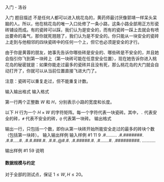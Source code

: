 



入门 - 洛谷














入门
题目描述
不是任何人都可以进入桃花岛的，黄药师最讨厌像郭靖一样呆头呆脑的人。所以，他在桃花岛的唯一入口处修了一条小路，这条小路全部用正方形瓷砖铺设而成。有的瓷砖可以踩，我们认为是安全的，而有的瓷砖一踩上去就会有喷出要命的毒气，那你就死翘翘了，我们认为是不安全的。你只能从一块安全的瓷砖上走到与他相邻的四块瓷砖中的任何一个上，但它也必须是安全的才行。

由于你是黄蓉的朋友，她事先告诉你哪些砖是安全的、哪些砖是不安全的，并且她会指引你飞到第一块砖上（第一块砖可能在任意安全位置），现在她告诉你进入桃花岛的秘密就是：如果你能走过最多的瓷砖并且没有死，那么桃花岛的大门就会自动打开了，你就可以从当前位置直接飞进大门了。

注意：瓷砖可以重复走过，但不能重复计数。

输入输出格式
输入格式

第一行两个正整数 $W$ 和 $H$，分别表示小路的宽度和长度。

以下 $H$ 行为一个 $H\times W$ 的字符矩阵。每一个字符代表一块瓷砖。其中，`.` 代表安全的砖，`#` 代表不安全的砖，`@` 代表第一块砖。
输出格式

输出一行，只包括一个数，即你从第一块砖开始所能安全走过的最多的砖块个数（包括第一块砖）。
输入输出样例
输入样例 #1
11 9
.#.........
.#.#######.
.#.#.....#.
.#.#.###.#.
.#.#..@#.#.
.#.#####.#.
.#.......#.
.#########.
...........

输出样例 #1
59
说明
#### 数据规模与约定

对于全部的测试点，保证 $1 \leq W,H\le 20$。







